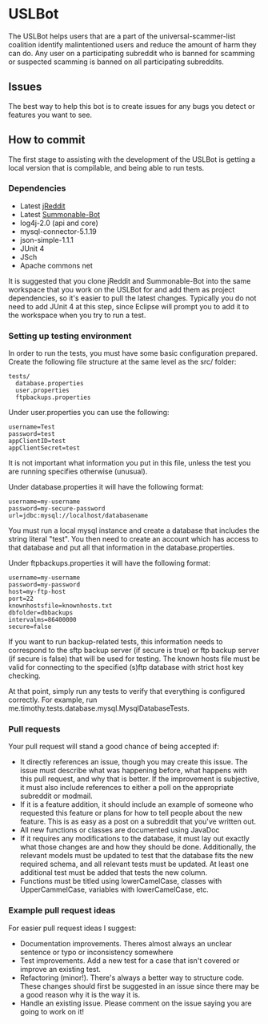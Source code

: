 # USLBot

The USLBot helps users that are a part of the universal-scammer-list coalition identify malintentioned users and reduce the amount of harm they can do. Any user on a participating subreddit who is banned for scamming or suspected scamming is banned on all participating subreddits. 

## Issues

The best way to help this bot is to create issues for any bugs you detect or features you want to see. 

## How to commit

The first stage to assisting with the development of the USLBot is getting a local version that is compilable, and being able to run tests.

### Dependencies

- Latest [jReddit](https://github.com/tjstretchalot/jreddit)
- Latest [Summonable-Bot](https://github.com/tjstretchalot/summonable-bot)
- log4j-2.0 (api and core)
- mysql-connector-5.1.19 
- json-simple-1.1.1
- JUnit 4
- JSch
- Apache commons net

It is suggested that you clone jReddit and Summonable-Bot into the same workspace that you work on the USLBot for and add them as project dependencies, so it's easier to pull the latest changes. Typically you do not need to add JUnit 4 at this step, since Eclipse will prompt you to add it to the workspace when you try to run a test.

### Setting up testing environment

In order to run the tests, you must have some basic configuration prepared. Create the following file structure at the same level as the src/ folder:

    tests/
      database.properties
      user.properties
      ftpbackups.properties
      
Under user.properties you can use the following:

    username=Test
    password=test
    appClientID=test
    appClientSecret=test

It is not important what information you put in this file, unless the test you are running specifies otherwise (unusual).
    
Under database.properties it will have the following format:

    username=my-username
    password=my-secure-password
    url=jdbc:mysql://localhost/databasename

You must run a local mysql instance and create a database that includes the string literal "test". You then need to create an account which has access to that database and put all that information in the database.properties.

Under ftpbackups.properties it will have the following format:

    username=my-username
    password=my-password
    host=my-ftp-host
    port=22
    knownhostsfile=knownhosts.txt
    dbfolder=dbbackups
    intervalms=86400000
    secure=false
    

If you want to run backup-related tests, this information needs to correspond to the sftp backup server (if secure is true) or ftp backup server (if secure is false) that will be used for testing. The known hosts file must be valid for connecting to the specified (s)ftp database with strict host key checking.

At that point, simply run any tests to verify that everything is configured correctly. For example, run me.timothy.tests.database.mysql.MysqlDatabaseTests.

### Pull requests

Your pull request will stand a good chance of being accepted if:

- It directly references an issue, though you may create this issue. The issue must describe what was happening before, what happens with this pull request, and why that is better. If the improvement is subjective, it must also include references to either a poll on the appropriate subreddit or modmail. 
- If it is a feature addition, it should include an example of someone who requested this feature or plans for how to tell people about the new feature. This is as easy as a post on a subreddit that you've written out.
- All new functions or classes are documented using JavaDoc
- If it requires any modifications to the database, it must lay out exactly what those changes are and how they should be done. Additionally,
the relevant models must be updated to test that the database fits the new required schema, and all relevant tests must be updated. At least 
one additional test must be added that tests the new column.
- Functions must be titled using lowerCamelCase, classes with UpperCammelCase, variables with lowerCamelCase, etc.

### Example pull request ideas 

For easier pull request ideas I suggest:

- Documentation improvements. Theres almost always an unclear sentence or typo or inconsistency somewhere
- Test improvements. Add a new test for a case that isn't covered or improve an existing test.
- Refactoring (minor!). There's always a better way to structure code. These changes should first be 
suggested in an issue since there may be a good reason why it is the way it is.
- Handle an existing issue. Please comment on the issue saying you are going to work on it!